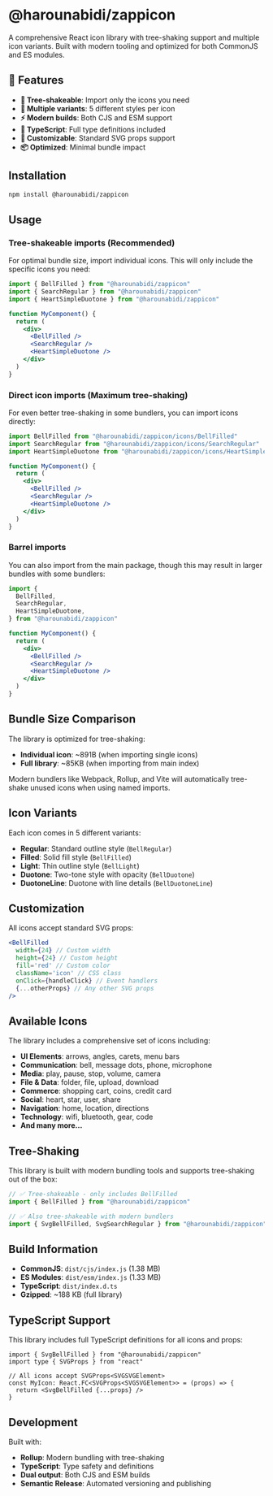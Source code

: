 # @harounabidi/zappicon

A comprehensive React icon library with tree-shaking support and multiple icon variants. Built with modern tooling and optimized for both CommonJS and ES modules.

## 🚀 Features

- **🌳 Tree-shakeable**: Import only the icons you need
- **📱 Multiple variants**: 5 different styles per icon
- **⚡ Modern builds**: Both CJS and ESM support
- **📘 TypeScript**: Full type definitions included
- **🎨 Customizable**: Standard SVG props support
- **📦 Optimized**: Minimal bundle impact

## Installation

```bash
npm install @harounabidi/zappicon
```

## Usage

### Tree-shakeable imports (Recommended)

For optimal bundle size, import individual icons. This will only include the specific icons you need:

```jsx
import { BellFilled } from "@harounabidi/zappicon"
import { SearchRegular } from "@harounabidi/zappicon"
import { HeartSimpleDuotone } from "@harounabidi/zappicon"

function MyComponent() {
  return (
    <div>
      <BellFilled />
      <SearchRegular />
      <HeartSimpleDuotone />
    </div>
  )
}
```

### Direct icon imports (Maximum tree-shaking)

For even better tree-shaking in some bundlers, you can import icons directly:

```jsx
import BellFilled from "@harounabidi/zappicon/icons/BellFilled"
import SearchRegular from "@harounabidi/zappicon/icons/SearchRegular"
import HeartSimpleDuotone from "@harounabidi/zappicon/icons/HeartSimpleDuotone"

function MyComponent() {
  return (
    <div>
      <BellFilled />
      <SearchRegular />
      <HeartSimpleDuotone />
    </div>
  )
}
```

### Barrel imports

You can also import from the main package, though this may result in larger bundles with some bundlers:

```jsx
import {
  BellFilled,
  SearchRegular,
  HeartSimpleDuotone,
} from "@harounabidi/zappicon"

function MyComponent() {
  return (
    <div>
      <BellFilled />
      <SearchRegular />
      <HeartSimpleDuotone />
    </div>
  )
}
```

## Bundle Size Comparison

The library is optimized for tree-shaking:

- **Individual icon**: ~891B (when importing single icons)
- **Full library**: ~85KB (when importing from main index)

Modern bundlers like Webpack, Rollup, and Vite will automatically tree-shake unused icons when using named imports.

## Icon Variants

Each icon comes in 5 different variants:

- **Regular**: Standard outline style (`BellRegular`)
- **Filled**: Solid fill style (`BellFilled`)
- **Light**: Thin outline style (`BellLight`)
- **Duotone**: Two-tone style with opacity (`BellDuotone`)
- **DuotoneLine**: Duotone with line details (`BellDuotoneLine`)

## Customization

All icons accept standard SVG props:

```jsx
<BellFilled
  width={24} // Custom width
  height={24} // Custom height
  fill='red' // Custom color
  className='icon' // CSS class
  onClick={handleClick} // Event handlers
  {...otherProps} // Any other SVG props
/>
```

## Available Icons

The library includes a comprehensive set of icons including:

- **UI Elements**: arrows, angles, carets, menu bars
- **Communication**: bell, message dots, phone, microphone
- **Media**: play, pause, stop, volume, camera
- **File & Data**: folder, file, upload, download
- **Commerce**: shopping cart, coins, credit card
- **Social**: heart, star, user, share
- **Navigation**: home, location, directions
- **Technology**: wifi, bluetooth, gear, code
- **And many more...**

## Tree-Shaking

This library is built with modern bundling tools and supports tree-shaking out of the box:

```jsx
// ✅ Tree-shakeable - only includes BellFilled
import { BellFilled } from "@harounabidi/zappicon"

// ✅ Also tree-shakeable with modern bundlers
import { SvgBellFilled, SvgSearchRegular } from "@harounabidi/zappicon"
```

## Build Information

- **CommonJS**: `dist/cjs/index.js` (1.38 MB)
- **ES Modules**: `dist/esm/index.js` (1.33 MB)
- **TypeScript**: `dist/index.d.ts`
- **Gzipped**: ~188 KB (full library)

## TypeScript Support

This library includes full TypeScript definitions for all icons and props:

```tsx
import { SvgBellFilled } from "@harounabidi/zappicon"
import type { SVGProps } from "react"

// All icons accept SVGProps<SVGSVGElement>
const MyIcon: React.FC<SVGProps<SVGSVGElement>> = (props) => {
  return <SvgBellFilled {...props} />
}
```

## Development

Built with:

- **Rollup**: Modern bundling with tree-shaking
- **TypeScript**: Type safety and definitions
- **Dual output**: Both CJS and ESM builds
- **Semantic Release**: Automated versioning and publishing
